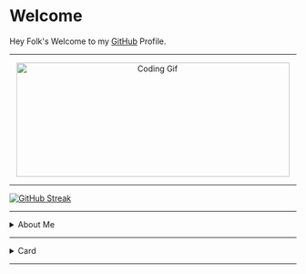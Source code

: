 <h1>Welcome</h1>
<p>Hey Folk's Welcome to my <a href="https://github.com/Akhil-Mahesh">GitHub</a> Profile.</p>
<hr>
<div style="text-align:center;">
  <img src="https://media.giphy.com/media/bAQH7WXKqtIBrPs7sR/giphy.gif" alt="Coding Gif" width="480" height="200">
</div>
<hr>

[![GitHub Streak](https://github-readme-streak-stats.herokuapp.com/?user=Akhil-Mahesh&theme=chartreuse-dark)](https://git.io/streak-stats)
<hr>

<details>
<summary>About Me</summary>
<p>
<ul>
<li>I'm Akhil Mahesh</li>
<li>I'm from <a href="https://g.co/kgs/GN49SK">Thiruvananthapuram</a>, Kerala</li>
<li>I'm a 2nd year BCA student at <a href="https://www.google.com/url?sa=t&source=web&rct=j&url=http://gctanur.ac.in/">GCT</a> Malappuram </li>
<li>Visit my <a href="https://itzmeakhilmahesh.blogspot.com">Blogspot</a> for more</li>
</ul>
</p>
</details>
<hr>
<details>
<summary>Card</summary>
<p>
<a href="https://instagram.com/alone.philic">
<img src="https://cardivo.vercel.app/api?name=Akhil%20Mahesh&description=This%20is%20my%20card%20name...%20%20Once%20again%20welcome%20to%20my%20git!&image=https://telegra.ph/file/4638e46644a935e9a1310.jpg/images?q=tbn:ANd9GcR7aMC3bf4bg4l_nhYS2Un9FXbFYcB4T83Shjk8xSUZDh_D61LFpzbpeqLW&s=10?v=4&backgroundColor=%23ecf0f1&github=Akhil-Mahesh&twitter=@akhi_akxu&instagram=akhi_akxu&pattern=leaf&colorPattern=%23eaeaea" alt="My Card Name">
</a>
</p>
</details>
<hr>
